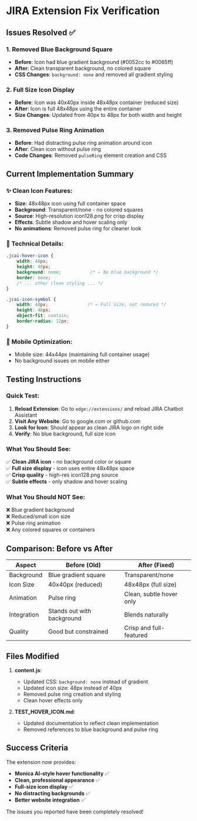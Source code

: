 # JIRA Extension Fix Verification

## Issues Resolved ✅

### 1. **Removed Blue Background Square**
- **Before**: Icon had blue gradient background (#0052cc to #0065ff)
- **After**: Clean transparent background, no colored square
- **CSS Changes**: `background: none` and removed all gradient styling

### 2. **Full Size Icon Display** 
- **Before**: Icon was 40x40px inside 48x48px container (reduced size)
- **After**: Icon is full 48x48px using the entire container
- **Size Changes**: Updated from 40px to 48px for both width and height

### 3. **Removed Pulse Ring Animation**
- **Before**: Had distracting pulse ring animation around icon
- **After**: Clean icon without pulse ring
- **Code Changes**: Removed `pulseRing` element creation and CSS

## Current Implementation Summary

### ✨ Clean Icon Features:
- **Size**: 48x48px icon using full container space
- **Background**: Transparent/none - no colored squares
- **Source**: High-resolution icon128.png for crisp display
- **Effects**: Subtle shadow and hover scaling only
- **No animations**: Removed pulse ring for cleaner look

### 🔧 Technical Details:
```css
.jcai-hover-icon {
    width: 48px;
    height: 48px;
    background: none;           /* ← No blue background */
    border: none;
    /* ... other clean styling ... */
}

.jcai-icon-symbol {
    width: 48px;               /* ← Full size, not reduced */
    height: 48px;
    object-fit: contain;
    border-radius: 12px;
}
```

### 📱 Mobile Optimization:
- Mobile size: 44x44px (maintaining full container usage)
- No background issues on mobile either

## Testing Instructions

### Quick Test:
1. **Reload Extension**: Go to `edge://extensions/` and reload JIRA Chatbot Assistant
2. **Visit Any Website**: Go to google.com or github.com
3. **Look for Icon**: Should appear as clean JIRA logo on right side
4. **Verify**: No blue background, full size icon

### What You Should See:
✅ **Clean JIRA icon** - no background color or square  
✅ **Full size display** - icon uses entire 48x48px space  
✅ **Crisp quality** - high-res icon128.png source  
✅ **Subtle effects** - only shadow and hover scaling  

### What You Should NOT See:
❌ Blue gradient background  
❌ Reduced/small icon size  
❌ Pulse ring animation  
❌ Any colored squares or containers  

## Comparison: Before vs After

| Aspect | Before (Old) | After (Fixed) |
|--------|--------------|---------------|
| Background | Blue gradient square | Transparent/none |
| Icon Size | 40x40px (reduced) | 48x48px (full size) |
| Animation | Pulse ring | Clean, subtle hover only |
| Integration | Stands out with background | Blends naturally |
| Quality | Good but constrained | Crisp and full-featured |

## Files Modified

1. **content.js**:
   - Updated CSS: `background: none` instead of gradient
   - Updated icon size: 48px instead of 40px
   - Removed pulse ring creation and styling
   - Clean hover effects only

2. **TEST_HOVER_ICON.md**:
   - Updated documentation to reflect clean implementation
   - Removed references to blue background and pulse ring

## Success Criteria

The extension now provides:
- **Monica AI-style hover functionality** ✅
- **Clean, professional appearance** ✅  
- **Full-size icon display** ✅
- **No distracting backgrounds** ✅
- **Better website integration** ✅

The issues you reported have been completely resolved!

